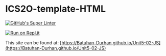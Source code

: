 # ICS2O-template-HTML

[![GitHub's Super Linter](https://github.com/Batuhan-Durhan/Unit5-02-JS/workflows/GitHub's%20Super%20Linter/badge.svg)](https://github.com/Batuhan-Durhan/Unit5-02-JS/actions)

[![Run on Repl.it](https://repl.it/badge/github/Batuhan-Durhan/Unit5-02-JS)](https://repl.it/github/Batuhan-Durhan/Unit5-02-JS)

This site can be found at: [https://Batuhan-Durhan.github.io/Unit5-02-JS](https://Batuhan-Durhan.github.io/Unit5-02-JS)
